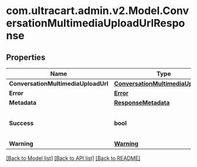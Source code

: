 
# com.ultracart.admin.v2.Model.ConversationMultimediaUploadUrlResponse

## Properties

Name | Type | Description | Notes
------------ | ------------- | ------------- | -------------
**ConversationMultimediaUploadUrl** | [**ConversationMultimediaUploadUrl**](ConversationMultimediaUploadUrl.md) |  | [optional] 
**Error** | [**Error**](Error.md) |  | [optional] 
**Metadata** | [**ResponseMetadata**](ResponseMetadata.md) |  | [optional] 
**Success** | **bool** | Indicates if API call was successful | [optional] 
**Warning** | [**Warning**](Warning.md) |  | [optional] 

[[Back to Model list]](../README.md#documentation-for-models)
[[Back to API list]](../README.md#documentation-for-api-endpoints)
[[Back to README]](../README.md)

